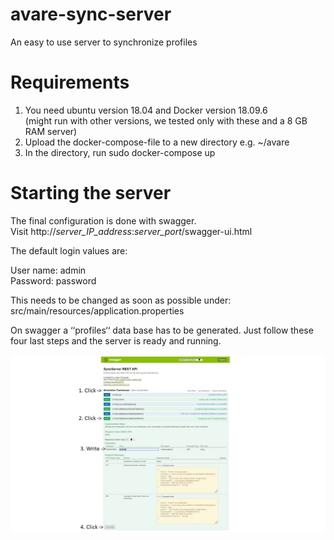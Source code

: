 # avare-sync-server
An easy to use server to synchronize profiles

# Requirements 

1.	You need ubuntu version 18.04 and Docker version 18.09.6   
(might run with other versions, we tested only with these and a 8 GB RAM server)
2.	Upload the docker-compose-file to a new directory e.g. ~/avare
3.	In the directory, run sudo docker-compose up

#	Starting the server

The final configuration is done with swagger.   
Visit http://*server_IP_address*:*server_port*/swagger-ui.html

The default login values are:

User name: admin   
Password: password

This needs to be changed as soon as possible under: src/main/resources/application.properties

On swagger a ‘‘profiles‘‘ data base has to be generated. Just follow these four last steps and the server is ready and running.

![alt text](https://github.com/privacy-avare/avare-resources/blob/master/swagger.jpg "image")

 
  
 
 
  
  
 





